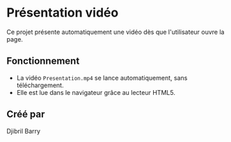 # Présentation vidéo

Ce projet présente automatiquement une vidéo dès que l'utilisateur ouvre la page.

## Fonctionnement
- La vidéo `Presentation.mp4` se lance automatiquement, sans téléchargement.
- Elle est lue dans le navigateur grâce au lecteur HTML5.

## Créé par
Djibril Barry
